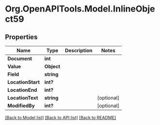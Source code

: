 
# Org.OpenAPITools.Model.InlineObject59

## Properties

Name | Type | Description | Notes
------------ | ------------- | ------------- | -------------
**Document** | **int** |  | 
**Value** | **Object** |  | 
**Field** | **string** |  | 
**LocationStart** | **int?** |  | 
**LocationEnd** | **int?** |  | 
**LocationText** | **string** |  | [optional] 
**ModifiedBy** | **int?** |  | [optional] 

[[Back to Model list]](../README.md#documentation-for-models)
[[Back to API list]](../README.md#documentation-for-api-endpoints)
[[Back to README]](../README.md)

